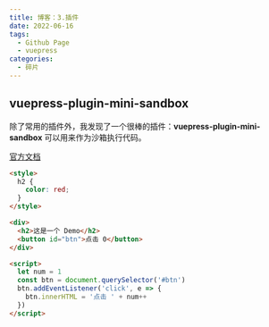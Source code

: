 ```yaml
---
title: 博客：3.插件
date: 2022-06-16
tags: 
  - Github Page
  - vuepress
categories: 
  - 碎片
---
```



## vuepress-plugin-mini-sandbox

除了常用的插件外，我发现了一个很棒的插件：**vuepress-plugin-mini-sandbox** 可以用来作为沙箱执行代码。

[官方文档](https://buuing.github.io/mini-sandbox/#/docs/usage-vuepress)

```html [index.html]
<style>
  h2 {
    color: red;
  }
</style>

<div>
  <h2>这是一个 Demo</h2>
  <button id="btn">点击 0</button>
</div>

<script>
  let num = 1
  const btn = document.querySelector('#btn')
  btn.addEventListener('click', e => {
    btn.innerHTML = '点击 ' + num++
  })
</script>
```
